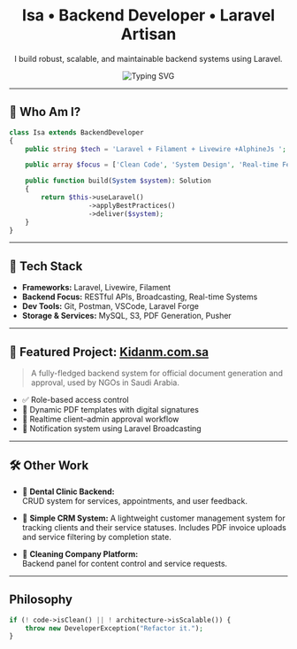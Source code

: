 <h1 align="center"> Isa • Backend Developer • Laravel Artisan</h1>
<p align="center">
  I build robust, scalable, and maintainable backend systems using Laravel.
</p>

<p align="center">
  <img src="https://readme-typing-svg.herokuapp.com?font=Fira+Code&weight=500&size=22&pause=1000&center=true&vCenter=true&color=36BCF7&width=435&lines=Backends+that+make+sense;Clean+architecture+with+Laravel;Problem-solving+at+scale" alt="Typing SVG" />
</p>

---

## 🧬 Who Am I?

```php
class Isa extends BackendDeveloper
{
    public string $tech = 'Laravel + Filament + Livewire +AlphineJs ';

    public array $focus = ['Clean Code', 'System Design', 'Real-time Features'];

    public function build(System $system): Solution
    {
        return $this->useLaravel()
                    ->applyBestPractices()
                    ->deliver($system);
    }
}

```
---

## 🧰 Tech Stack

- **Frameworks:** Laravel, Livewire, Filament  
- **Backend Focus:** RESTful APIs, Broadcasting, Real-time Systems  
- **Dev Tools:** Git, Postman, VSCode, Laravel Forge  
- **Storage & Services:** MySQL, S3, PDF Generation, Pusher

---

## 🚀 Featured Project: [Kidanm.com.sa](https://kidanm.com.sa)

> A fully-fledged backend system for official document generation and approval, used by NGOs in Saudi Arabia.

- ✅ Role-based access control  
- 📄 Dynamic PDF templates with digital signatures  
- 🔁 Realtime client–admin approval workflow  
- 🔔 Notification system using Laravel Broadcasting

---

## 🛠️ Other Work

- 🦷 **Dental Clinic Backend:**  
  CRUD system for services, appointments, and user feedback.
  
- 🧾 **Simple CRM System:**
  A lightweight customer management system for tracking clients and their service statuses. Includes PDF invoice uploads and service filtering by completion state.

- 🧹 **Cleaning Company Platform:**  
  Backend panel for content control and service requests.
  

---

##  Philosophy

```php
if (! code->isClean() || ! architecture->isScalable()) {
    throw new DeveloperException("Refactor it.");
}

